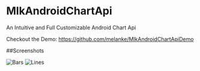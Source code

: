 MlkAndroidChartApi
==================

An Intuitive and Full Customizable Android Chart Api

Checkout the Demo: https://github.com/melanke/MlkAndroidChartApiDemo

##Screenshots

![Bars](http://melanke.github.com/MlkAndroidChartApi/readmefiles/ex1.png)
![Lines](http://melanke.github.com/MlkAndroidChartApi/readmefiles/ex2.png)